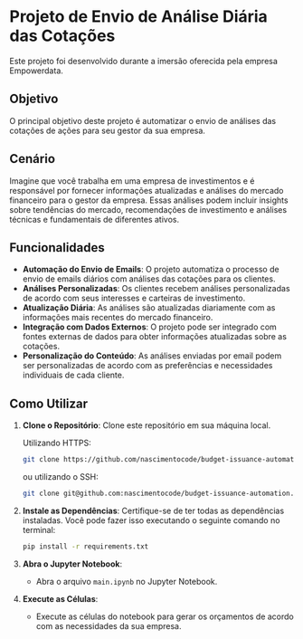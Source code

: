 # Projeto de Envio de Análise Diária das Cotações

Este projeto foi desenvolvido durante a imersão oferecida pela empresa Empowerdata.

## Objetivo

O principal objetivo deste projeto é automatizar o envio de análises das cotações de ações para seu gestor da sua empresa.

## Cenário

Imagine que você trabalha em uma empresa de investimentos e é responsável por fornecer informações atualizadas e análises do mercado financeiro para o gestor da empresa. Essas análises podem incluir insights sobre tendências do mercado, recomendações de investimento e análises técnicas e fundamentais de diferentes ativos.

## Funcionalidades

- **Automação do Envio de Emails**: O projeto automatiza o processo de envio de emails diários com análises das cotações para os clientes.
- **Análises Personalizadas**: Os clientes recebem análises personalizadas de acordo com seus interesses e carteiras de investimento.
- **Atualização Diária**: As análises são atualizadas diariamente com as informações mais recentes do mercado financeiro.
- **Integração com Dados Externos**: O projeto pode ser integrado com fontes externas de dados para obter informações atualizadas sobre as cotações.
- **Personalização do Conteúdo**: As análises enviadas por email podem ser personalizadas de acordo com as preferências e necessidades individuais de cada cliente.

## Como Utilizar

1. **Clone o Repositório**: Clone este repositório em sua máquina local.

    Utilizando HTTPS:
     ```bash
     git clone https://github.com/nascimentocode/budget-issuance-automation.git
     ```
  
     ou utilizando o SSH:
  
     ```bash
     git clone git@github.com:nascimentocode/budget-issuance-automation.git
     ```

2. **Instale as Dependências**: Certifique-se de ter todas as dependências instaladas. Você pode fazer isso executando o seguinte comando no terminal:

      ```bash
      pip install -r requirements.txt
      ```

3. **Abra o Jupyter Notebook**:
    * Abra o arquivo `main.ipynb` no Jupyter Notebook.

4. **Execute as Células**:
   * Execute as células do notebook para gerar os orçamentos de acordo com as necessidades da sua empresa.
